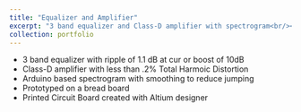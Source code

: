 ```yaml
---
title: "Equalizer and Amplifier"
excerpt: "3 band equalizer and Class-D amplifier with spectrogram<br/><img src='/images/HomeAudio.jpeg'>"
collection: portfolio
---
```


* 3 band equalizer with ripple of 1.1 dB at cur or boost of 10dB
* Class-D amplifier with less than .2% Total Harmoic Distortion
* Arduino based spectrogram with smoothing to reduce jumping
* Prototyped on a bread board
* Printed Circuit Board created with Altium designer
